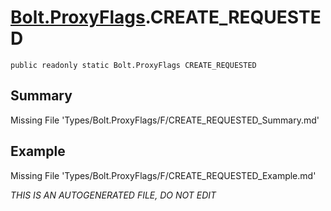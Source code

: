 # [Bolt.ProxyFlags](Types/Bolt.ProxyFlags.md).CREATE_REQUESTED
`public readonly static Bolt.ProxyFlags CREATE_REQUESTED`
## Summary
Missing File 'Types/Bolt.ProxyFlags/F/CREATE_REQUESTED_Summary.md'
## Example
Missing File 'Types/Bolt.ProxyFlags/F/CREATE_REQUESTED_Example.md'

*THIS IS AN AUTOGENERATED FILE, DO NOT EDIT*
